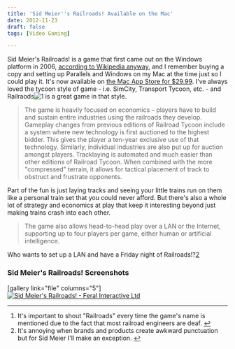 ```yaml
---
title: 'Sid Meier''s Railroads! Available on the Mac'
date: 2012-11-23
draft: false
tags: [Video Gaming]

---
```


Sid Meier's Railroads! is a game that first came out on the Windows platform in 2006, [according to Wikipedia anyway](http://en.wikipedia.org/wiki/Sid_Meier's_Railroads!), and I remember buying a copy and setting up Parallels and Windows on my Mac at the time just so I could play it. It's now available on [the Mac App Store for $29.99](http://target.georiot.com/Proxy.ashx?grid=9646&id=6PFrOqNV4B8&offerid=162397&type=3&subid=0&tmpid=3664&RD_PARM1=https%253A%252F%252Fitunes.apple.com%252Fca%252Fapp%252Fsid-meiers-railroads!%252Fid536502825%253Fmt%253D12%2526uo%253D4%2526partnerId%253D30). I've always loved the tycoon style of game - i.e. SimCity, Transport Tycoon, etc. - and Railraods![1](#fn-20980:1) is a great game in that style.

> The game is heavily focused on economics – players have to build and sustain entire industries using the railroads they develop. Gameplay changes from previous editions of Railroad Tycoon include a system where new technology is first auctioned to the highest bidder. This gives the player a ten-year exclusive use of that technology. Similarly, individual industries are also put up for auction amongst players. Tracklaying is automated and much easier than other editions of Railroad Tycoon. When combined with the more "compressed" terrain, it allows for tactical placement of track to obstruct and frustrate opponents.

Part of the fun is just laying tracks and seeing your little trains run on them like a personal train set that you could never afford. But there's also a whole lot of strategy and economics at play that keep it interesting beyond just making trains crash into each other.

> The game also allows head-to-head play over a LAN or the Internet, supporting up to four players per game, either human or artificial intelligence.

Who wants to set up a LAN and have a Friday night of Railroads!?[2](#fn-20980:2)

### Sid Meier's Railroads! Screenshots

\[gallery link="file" columns="5"\] [![Sid Meier's Railroads! - Feral Interactive Ltd](http://r.mzstatic.com/images/web/linkmaker/badge_macappstore-lrg.gif)](http://target.georiot.com/Proxy.ashx?grid=9646&id=6PFrOqNV4B8&offerid=162397&type=3&subid=0&tmpid=3664&RD_PARM1=https%253A%252F%252Fitunes.apple.com%252Fca%252Fapp%252Fsid-meiers-railroads!%252Fid536502825%253Fmt%253D12%2526uo%253D4%2526partnerId%253D30)

* * *

1.  It's important to shout "Railroads" every time the game's name is mentioned due to the fact that most railroad engineers are deaf. [↩](#fnref-20980:1)
2.  It's annoying when brands and products create awkward punctuation but for Sid Meier I'll make an exception. [↩](#fnref-20980:2)